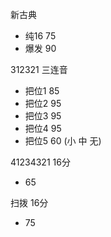 新古典 
- 纯16 75
- 爆发 90

312321 三连音
- 把位1 85
- 把位2 95
- 把位3 95
- 把位4 95
- 把位5 60 (小 中 无)

41234321 16分
- 65

扫拨 16分
- 75